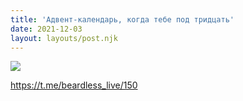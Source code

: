 ```yaml
---
title: 'Адвент-календарь, когда тебе под тридцать'
date: 2021-12-03
layout: layouts/post.njk
---
```


![](https://i.ibb.co/5rTWffk/file-75.jpg)

https://t.me/beardless_live/150